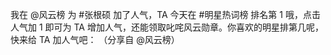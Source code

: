 我在 @风云榜 为 #张根硕 加了人气，TA 今天在 #明星热词榜 排名第 1 哦，点击人气加 1 即可为 TA 增加人气，还能领取叱咤风云勋章。你喜欢的明星排第几呢，快来给 TA 加人气吧： （分享自 @风云榜）​​​​